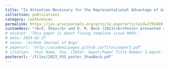 ```yaml
---
title: "Is Attention Necessary for the Representational Advantage of Good Exemplars over Bad Exemplars?"
collection: publications
category: conferences
permalink: https://jov.arvojournals.org/article.aspx?articleid=2791849
customdesc: "<b>Z. Shao</b> and D. M. Beck (2023)<br>Poster presented at Vision Science Society (VSS), St. Pete Beach, FL."
# excerpt: 'This paper is about fixing template issue #693.'
# date: 2024-02-17
# venue: 'GitHub Journal of Bugs'
# paperurl: 'http://academicpages.github.io/files/paper3.pdf'
# citation: 'Your Name, You. (2024). &quot;Paper Title Number 3.&quot; <i>GitHub Journal of Bugs</i>. 1(3).'
posterurl: '/files/2023_VSS_poster_ShaoBeck.pdf'
---
```


